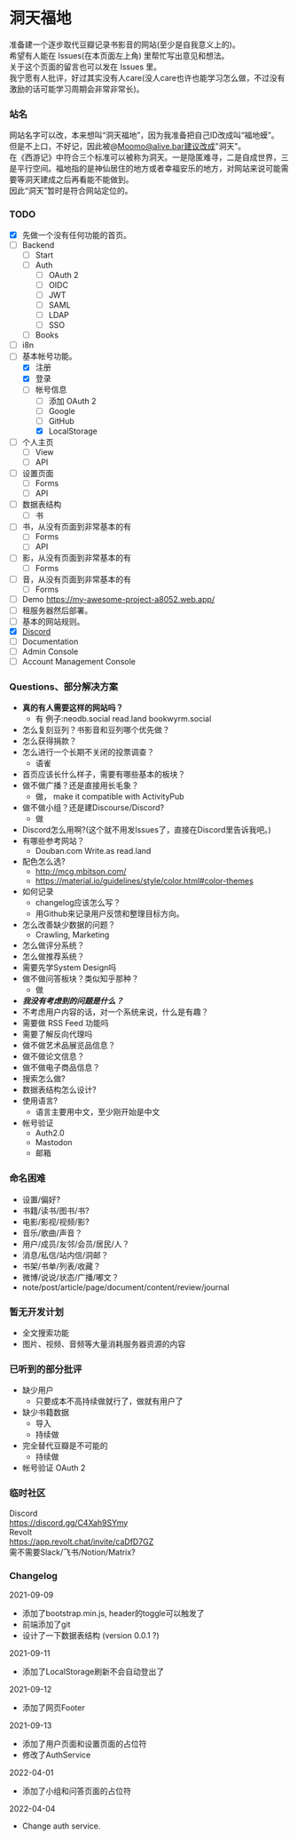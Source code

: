 # 洞天福地

准备建一个逐步取代豆瓣记录书影音的网站(至少是自我意义上的)。  
希望有人能在 Issues(在本页面左上角) 里帮忙写出意见和想法。    
关于这个页面的留言也可以发在 Issues 里。  
我宁愿有人批评，好过其实没有人care(没人care也许也能学习怎么做，不过没有激励的话可能学习周期会非常非常长)。  

### 站名  
网站名字可以改，本来想叫“洞天福地”，因为我准备把自己ID改成叫“福地蟆”。  
但是不上口，不好记，因此被@Moomo@alive.bar建议改成"洞天"。  
在《西游记》中符合三个标准可以被称为洞天。一是隐匿难寻，二是自成世界，三是平行空间。福地指的是神仙居住的地方或者幸福安乐的地方，对网站来说可能需要等洞天建成之后再看能不能做到。  
因此“洞天”暂时是符合网站定位的。  

### TODO  
- [x] 先做一个没有任何功能的首页。
- [ ] Backend
  - [ ] Start
  - [ ] Auth
    - [ ] OAuth 2
    - [ ] OIDC
    - [ ] JWT
    - [ ] SAML
    - [ ] LDAP
    - [ ] SSO
  - [ ] Books
- [ ] i8n
- [ ] 基本帐号功能。
  - [x] 注册
  - [x] 登录
  - [ ] 帐号信息
    - [ ] 添加 OAuth 2  
    - [ ] Google  
    - [ ] GitHub  
    - [x] LocalStorage
- [ ] 个人主页
  - [ ] View
  - [ ] API
- [ ] 设置页面
  - [ ] Forms
  - [ ] API
- [ ] 数据表结构
  - [ ] 书
- [ ] 书，从没有页面到非常基本的有
  - [ ] Forms
  - [ ] API
- [ ] 影，从没有页面到非常基本的有
  - [ ] Forms
- [ ] 音，从没有页面到非常基本的有
  - [ ] Forms
- [ ] Demo https://my-awesome-project-a8052.web.app/  
- [ ] 租服务器然后部署。
- [ ] 基本的网站规则。
- [x] [Discord](https://discord.gg/C4Xah9SYmy) 
- [ ] Documentation
- [ ] Admin Console
- [ ] Account Management Console

### Questions、部分解决方案
- **真的有人需要这样的网站吗？**
  - 有 例子:neodb.social read.land bookwyrm.social
- 怎么复刻豆列？书影音和豆列哪个优先做？
- 怎么获得捐款？
- 怎么进行一个长期不关闭的投票调查？
  - 语雀
- 首页应该长什么样子，需要有哪些基本的板块？
- 做不做广播？还是直接用长毛象？
  - 做， make it compatible with ActivityPub 
- 做不做小组？还是建Discourse/Discord?
  - 做
- Discord怎么用啊?(这个就不用发Issues了，直接在Discord里告诉我吧。)
- 有哪些参考网站？
  - Douban.com Write.as read.land
- 配色怎么选? 
  - http://mcg.mbitson.com/
  - https://material.io/guidelines/style/color.html#color-themes
- 如何记录
  - changelog应该怎么写？
  - 用Github来记录用户反馈和整理目标方向。
- 怎么改善缺少数据的问题？
  - Crawling, Marketing
- 怎么做评分系统？
- 怎么做推荐系统？
- 需要先学System Design吗
- 做不做问答板块？类似知乎那种？
  - 做
- ***我没有考虑到的问题是什么？***
- 不考虑用户内容的话，对一个系统来说，什么是有趣？  
- 需要做 RSS Feed 功能吗
- 需要了解反向代理吗
- 做不做艺术品展览品信息？
- 做不做论文信息？
- 做不做电子商品信息？
- 搜索怎么做?
- 数据表结构怎么设计?
- 使用语言?
  - 语言主要用中文，至少刚开始是中文
- 帐号验证
  - Auth2.0
  - Mastodon
  - 邮箱

### 命名困难
- 设置/偏好?
- 书籍/读书/图书/书?
- 电影/影视/视频/影?
- 音乐/歌曲/声音？
- 用户/成员/友邻/会员/居民/人？
- 消息/私信/站内信/洞邮？
- 书架/书单/列表/收藏？
- 微博/说说/状态/广播/嘟文？
- note/post/article/page/document/content/review/journal

### 暂无开发计划
- 全文搜索功能
- 图片、视频、音频等大量消耗服务器资源的内容
  
### 已听到的部分批评
- 缺少用户
  - 只要成本不高持续做就行了，做就有用户了 
- 缺少书籍数据
  - 导入
  - 持续做
- 完全替代豆瓣是不可能的
  - 持续做
- 帐号验证 OAuth 2  

### 临时社区
Discord  
https://discord.gg/C4Xah9SYmy  
Revolt  
https://app.revolt.chat/invite/caDfD7GZ  
需不需要Slack/飞书/Notion/Matrix?


### Changelog  
2021-09-09  
- 添加了bootstrap.min.js, header的toggle可以触发了    
- 前端添加了git  
- 设计了一下数据表结构 (version 0.0.1 ?)

2021-09-11
- 添加了LocalStorage刷新不会自动登出了  

2021-09-12  
- 添加了网页Footer  

2021-09-13
- 添加了用户页面和设置页面的占位符
- 修改了AuthService

2022-04-01
- 添加了小组和问答页面的占位符

2022-04-04
- Change auth service.
